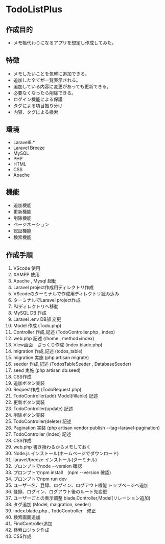 # TodoListPlus  
  
## 作成目的  
- メモ帳代わりになるアプリを想定し作成してみた。  
  
## 特徴  
- メモしたいことを気軽に追加できる。  
- 追加した全てが一覧表示される。  
- 追加している内容に変更があっても更新できる。  
- 必要なくなったら削除できる。 
- ログイン機能による保護
- タグによる項目振り分け
- 内容、タグによる検索
  
## 環境  
- Laravel8.*  
- Laravel Breeze  
- MySQL  
- PHP  
- HTML  
- CSS  
- Apache  
  
## 機能  
- 追加機能  
- 更新機能  
- 削除機能  
- ページネーション  
- 認証機能
- 検索機能
  
## 作成手順  
01. VScode 使用　　
02. XAMPP 使用  
03. Apache , Mysql 起動  
04. Laravel project作成用ディレクトリ作成
05. VScodeのターミナルで作成用ディレクトリ読み込み  
06. ターミナルでLaravel project作成  
07. PJディレクトリへ移動
07. MySQL DB 作成  
08. Laravel .env DB部 変更  
09. Model 作成 (Todo.php)  
10. Controller 作成,記述 (TodoController.php , index)  
11. web.php 記述 (/home , method=index)  
12. View画面　ざっくり作成 (index.blade.php) 
13. migration 作成,記述 (todos_table)  
14. migration 実施 (php artisan migrate)  
15. seeder 作成,記述 (TodosTableSeeder , DatabaseSeeder)  
16. seed 実施 (php artisan db:seed)  
17. CSS作成  
18. 追加ボタン実装  
19. Request作成 (TodoRequest.php)
20. TodoController(add) Model(fillable) 記述  
21. 更新ボタン実装
22. TodoController(update) 記述  
23. 削除ボタン実装  
24. TodoController(delete) 記述  
25. Pagination 実装  (php artisan vendor:publish --tag=laravel-pagination)
26. TodoController (index) 記述  
27. CSS作成  
28. web.php 書き換わるからメモしておく  
29. Node.js インストール(ホームページでダウンロード)  
30. laravel/breeze インストール(ターミナル)  
31. プロンプトでnode --version 確認
32. プロンプトでnpm install　(npm --version 確認)  
33. プロンプトでnpm run dev  
34. ユーザー名、登録、ログイン、ログアウト機能 トップページへ追加  
35. 登録、ログイン、ログアウト後のルート先変更  
36. ユーザーごとの表示調整  blade,Controller,Model(リレーション追加)  
37. タグ追加 (Model, maigration, seeder)  
38. index.blade.php , TodoController　修正  
39. 検索画面追加  
40. FindController追加  
41. 検索ロジック作成  
42. CSS作成  


